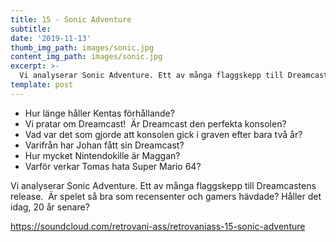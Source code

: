 ```yaml
---
title: 15 - Sonic Adventure
subtitle:
date: '2019-11-13'
thumb_img_path: images/sonic.jpg
content_img_path: images/sonic.jpg
excerpt: >-
  Vi analyserar Sonic Adventure. Ett av många flaggskepp till Dreamcastens release.  Är spelet så bra som recensenter och gamers hävdade? Håller det idag, 20 år senare?
template: post
---
```


- Hur länge håller Kentas förhållande?
- Vi pratar om Dreamcast!  Är Dreamcast den perfekta konsolen?
- Vad var det som gjorde att konsolen gick i graven efter bara två år?
- Varifrån har Johan fått sin Dreamcast?
- Hur mycket Nintendokille är Maggan?
- Varför verkar Tomas hata Super Mario 64?

Vi analyserar Sonic Adventure. Ett av många flaggskepp till Dreamcastens release.  Är spelet så bra som recensenter och gamers hävdade? Håller det idag, 20 år senare?

https://soundcloud.com/retrovani-ass/retrovaniass-15-sonic-adventure

